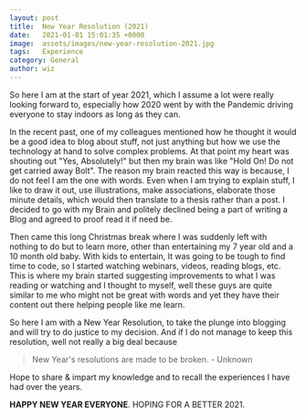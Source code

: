 ```yaml
---
layout: post
title:  New Year Resolution (2021)
date:   2021-01-01 15:01:35 +0000
image:  assets/images/new-year-resolution-2021.jpg
tags:   Experience
category: General
author: wiz
---
```


So here I am at the start of year 2021, which I assume a lot were really looking forward to, especially how 2020 went by with the Pandemic driving everyone to stay indoors as long as they can.

In the recent past, one of my colleagues mentioned how he thought it would be a good idea to blog about stuff, not just anything but how we use the technology at hand to solve complex problems. At that point my heart was shouting out "Yes, Absolutely!" but then my brain was like "Hold On! Do not get carried away Bolt". The reason my brain reacted this way is because, I do not feel I am the one with words. Even when I am trying to explain stuff, I like to draw it out, use illustrations, make associations, elaborate those minute details, which would then translate to a thesis rather than a post. I decided to go with my Brain and politely declined being a part of writing a Blog and agreed to proof read it if need be.

Then came this long Christmas break where I was suddenly left with nothing to do but to learn more, other than entertaining my 7 year old and a 10 month old baby. With kids to entertain, It was going to be tough to find time to code, so I started watching webinars, videos, reading blogs, etc. This is where my brain started suggesting improvements to what I was reading or watching and I thought to myself, well these guys are quite similar to me who might not be great with words and yet they have their content out there helping people like me learn.

So here I am with a New Year Resolution, to take the plunge into blogging and will try to do justice to my decision. And if I do not manage to keep this resolution, well not really a big deal because 
> New Year's resolutions are made to be broken. - Unknown

Hope to share & impart my knowledge and to recall the experiences I have had over the years.

**HAPPY NEW YEAR EVERYONE**. HOPING FOR A BETTER 2021.